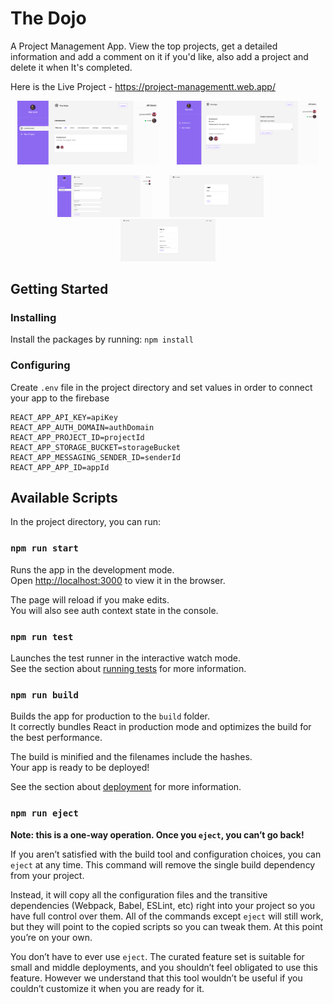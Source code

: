 # The Dojo

A Project Management App. View the top projects, get a detailed information and add a comment on it if you'd like, also add a project and delete it when It's completed. 

Here is the Live Project - https://project-managementt.web.app/

<p align="center">
  <img alt="Dashboard" src="images/dashboard.PNG" width="45%">
  &nbsp; &nbsp; &nbsp;
  <img alt="ProjectDetails" src="images/projectDetails.PNG" width="45%">
</p>
<p align="center">
  <img alt="CreateProject" src="images/create.PNG" width="30%">
  &nbsp; &nbsp; &nbsp;
  <img alt="Login" src="images/login.PNG" width="30%">
  &nbsp; &nbsp; &nbsp;
  <img alt="Signup" src="images/signup.PNG" width="30%">
</p>

## Getting Started

### Installing

Install the packages by running:
`npm install`

### Configuring

Create `.env` file in the project directory and set values in order to connect your app to the firebase
```
REACT_APP_API_KEY=apiKey
REACT_APP_AUTH_DOMAIN=authDomain
REACT_APP_PROJECT_ID=projectId
REACT_APP_STORAGE_BUCKET=storageBucket
REACT_APP_MESSAGING_SENDER_ID=senderId
REACT_APP_APP_ID=appId
```

## Available Scripts

In the project directory, you can run:

### `npm run start`

Runs the app in the development mode.<br />
Open [http://localhost:3000](http://localhost:3000) to view it in the browser.

The page will reload if you make edits.<br />
You will also see auth context state in the console.

### `npm run test`

Launches the test runner in the interactive watch mode.<br />
See the section about [running tests](https://facebook.github.io/create-react-app/docs/running-tests) for more information.

### `npm run build`

Builds the app for production to the `build` folder.<br />
It correctly bundles React in production mode and optimizes the build for the best performance.

The build is minified and the filenames include the hashes.<br />
Your app is ready to be deployed!

See the section about [deployment](https://facebook.github.io/create-react-app/docs/deployment) for more information.

### `npm run eject`

**Note: this is a one-way operation. Once you `eject`, you can’t go back!**

If you aren’t satisfied with the build tool and configuration choices, you can `eject` at any time. This command will remove the single build dependency from your project.

Instead, it will copy all the configuration files and the transitive dependencies (Webpack, Babel, ESLint, etc) right into your project so you have full control over them. All of the commands except `eject` will still work, but they will point to the copied scripts so you can tweak them. At this point you’re on your own.

You don’t have to ever use `eject`. The curated feature set is suitable for small and middle deployments, and you shouldn’t feel obligated to use this feature. However we understand that this tool wouldn’t be useful if you couldn’t customize it when you are ready for it.
